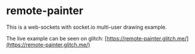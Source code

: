 # remote-painter
 
This is a web-sockets with socket.io multi-user drawing example. 

The live example can be seen on glitch: [https://remote-painter.glitch.me/](https://remote-painter.glitch.me/)
